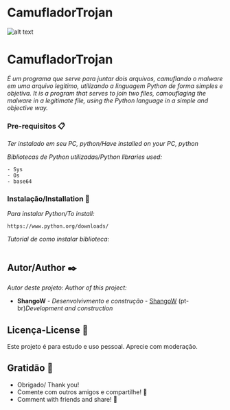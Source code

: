 # CamufladorTrojan

![alt text](https://github.com/shangow/camufladortrojan-/blob/master/camufladortrojan.png)

# CamufladorTrojan

_É um programa que serve para juntar dois arquivos, camuflando o malware em uma arquivo legitimo, utilizando a linguagem Python de forma simples e objetiva._
_It is a program that serves to join two files, camouflaging the malware in a legitimate file, using the Python language in a simple and objective way._

### Pre-requisitos 📋

_Ter instalado em seu PC, python/Have installed on your PC, python_

_Bibliotecas de Python utilizadas/Python libraries used:_

```
- Sys
- Os
- base64
```

### Instalação/Installation 🔧

_Para instalar Python/To install:_


```
https://www.python.org/downloads/
```

_Tutorial de como instalar biblioteca:_

```
```

## Autor/Author ✒️

_Autor deste projeto:_
_Author of this project:_
* **ShangoW** - *Desenvolvivmento e construção* - [ShangoW](https://github.com/shangow)
         (pt-br)*Development and construction* 
         
## Licença-License 📄

Este projeto é para estudo e uso pessoal. Aprecie com moderação. 

## Gratidão 🎁

* Obrigado/ Thank you!
* Comente com outros amigos e compartilhe! 📢
* Comment with friends and share! 📢
